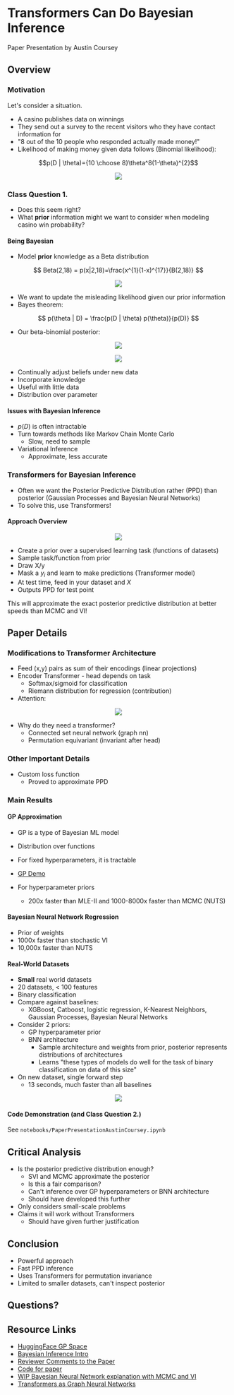 # Transformers Can Do Bayesian Inference
Paper Presentation by Austin Coursey
## Overview
### Motivation
Let's consider a situation.
- A casino publishes data on winnings
- They send out a survey to the recent visitors who they have contact information for
- "8 out of the 10 people who responded actually made money!"
- Likelihood of making money given data follows (Binomial likelihood):

$$p(D | \theta)={10 \choose 8}\theta^8(1-\theta)^{2}$$

<p align="center">
  <img src="https://github.com/acoursey3/transformer-bayesian/blob/main/figures/likelihood.png?raw=true">
</p>

### Class Question 1.
- Does this seem right? 
- What **prior** information might we want to consider when modeling casino win probability?

#### Being Bayesian

- Model **prior** knowledge as a Beta distribution

$$
Beta(2,18) = p(x|2,18)=\frac{x^{1}(1-x)^{17}}{B(2,18)}
$$

<p align="center">
  <img src="https://github.com/acoursey3/transformer-bayesian/blob/main/figures/prior.png?raw=true">
</p>

- We want to update the misleading likelihood given our prior information
- Bayes theorem:

$$
p(\theta | D) = \frac{p(D | \theta) p(\theta)}{p(D)}
$$

- Our beta-binomial posterior:

<p align="center">
  <img src="https://github.com/acoursey3/transformer-bayesian/blob/main/figures/form_posterior.png?raw=true">
</p>

<p align="center">
  <img src="https://github.com/acoursey3/transformer-bayesian/blob/main/figures/posterior.png?raw=true">
</p>

- Continually adjust beliefs under new data
- Incorporate knowledge
- Useful with little data
- Distribution over parameter

#### Issues with Bayesian Inference

- $p(D)$ is often intractable
- Turn towards methods like Markov Chain Monte Carlo
  - Slow, need to sample
- Variational Inference
  - Approximate, less accurate

### Transformers for Bayesian Inference

- Often we want the Posterior Predictive Distribution rather (PPD) than posterior (Gaussian Processes and Bayesian Neural Networks)
- To solve this, use Transformers!

#### Approach Overview

<p align="center">
  <img src="https://github.com/acoursey3/transformer-bayesian/blob/main/figures/pfn_overview.png?raw=true">
</p>

- Create a prior over a supervised learning task (functions of datasets)
- Sample task/function from prior
- Draw X/y
- Mask a $y_i$ and learn to make predictions (Transformer model)
- At test time, feed in your dataset and $X$
- Outputs PPD for test point

This will approximate the exact posterior predictive distribution at better speeds than MCMC and VI!

## Paper Details

### Modifications to Transformer Architecture

- Feed (x,y) pairs as sum of their encodings (linear projections)
- Encoder Transformer - head depends on task
  - Softmax/sigmoid for classification
  - Riemann distribution for regression (contribution)
- Attention:

<p align="center">
  <img src="https://github.com/acoursey3/transformer-bayesian/blob/main/figures/attention.png?raw=true">
</p>

- Why do they need a transformer?
  - Connected set neural network (graph nn)
  - Permutation equivariant (invariant after head)
  
### Other Important Details

- Custom loss function
  - Proved to approximate PPD
  
### Main Results

#### GP Approximation
- GP is a type of Bayesian ML model
- Distribution over functions
- For fixed hyperparameters, it is tractable
- [GP Demo](https://huggingface.co/spaces/samuelinferences/transformers-can-do-bayesian-inference)

- For hyperparameter priors
  - 200x faster than MLE-II and 1000-8000x faster than MCMC (NUTS)
  
#### Bayesian Neural Network Regression
- Prior of weights
- 1000x faster than stochastic VI
- 10,000x faster than NUTS

#### Real-World Datasets
- **Small** real world datasets
- 20 datasets, < 100 features
- Binary classification
- Compare against baselines: 
  - XGBoost, Catboost, logistic regression, K-Nearest Neighbors, Gaussian Processes, Bayesian Neural Networks
- Consider 2 priors:
  - GP hyperparameter prior
  - BNN architecture
    - Sample architecture and weights from prior, posterior represents distributions of architectures
    - Learns "these types of models do well for the task of binary classification on data of this size"
- On new dataset, single forward step 
  - 13 seconds, much faster than all baselines
  
<p align="center">
  <img src="https://github.com/acoursey3/transformer-bayesian/blob/main/figures/tabular.png?raw=true">
</p>

#### Code Demonstration (and Class Question 2.)

See `notebooks/PaperPresentationAustinCoursey.ipynb`

## Critical Analysis
- Is the posterior predictive distribution enough?
  - SVI and MCMC approximate the posterior
  - Is this a fair comparison?
  - Can't inference over GP hyperparameters or BNN architecture
  - Should have developed this further
- Only considers small-scale problems
- Claims it will work without Transformers
  - Should have given further justification

## Conclusion

- Powerful approach
- Fast PPD inference
- Uses Transformers for permutation invariance
- Limited to smaller datasets, can't inspect posterior

## Questions?

## Resource Links
- [HuggingFace GP Space](https://huggingface.co/spaces/samuelinferences/transformers-can-do-bayesian-inference)
- [Bayesian Inference Intro](https://seeing-theory.brown.edu/bayesian-inference/index.html)
- [Reviewer Comments to the Paper](https://openreview.net/forum?id=KSugKcbNf9)
- [Code for paper](https://github.com/automl/TransformersCanDoBayesianInference)
- [WIP Bayesian Neural Network explanation with MCMC and VI](https://www.cs.toronto.edu/~duvenaud/distill_bayes_net/public/)
- [Transformers as Graph Neural Networks](https://thegradient.pub/transformers-are-graph-neural-networks/)
